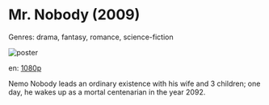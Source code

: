 # Mr. Nobody (2009)

Genres: drama, fantasy, romance, science-fiction

![poster](http://image.tmdb.org/t/p/w500/ctymwkJAN3yuDBLXJQkBcq3QgM.jpg)

en:
  [1080p](magnet:?xt=urn:btih:4C632CEF8092AFE521FF623C0299175165C07DF9&tr=udp://glotorrents.pw:6969/announce&tr=udp://tracker.opentrackr.org:1337/announce&tr=udp://torrent.gresille.org:80/announce&tr=udp://tracker.openbittorrent.com:80&tr=udp://tracker.coppersurfer.tk:6969&tr=udp://tracker.leechers-paradise.org:6969&tr=udp://p4p.arenabg.ch:1337&tr=udp://tracker.internetwarriors.net:1337)
  


Nemo Nobody leads an ordinary existence with his wife and 3 children; one day, he wakes up as a mortal centenarian in the year 2092.